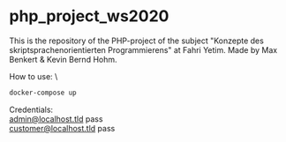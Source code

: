 # php_project_ws2020
This is the repository of the PHP-project of the subject "Konzepte des skriptsprachenorientierten Programmierens" at Fahri Yetim. Made by Max Benkert & Kevin Bernd Hohm.

How to use: \

```bash
docker-compose up
```

Credentials: \
admin@localhost.tld     pass \
customer@localhost.tld  pass
